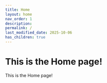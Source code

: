 ```yaml
---
title: Home
layout: home
nav_order: 1
description: 
permalink: /
last_modified_date: 2025-10-06
has_children: true
---
```


# This is the Home page!
This is the Home page!